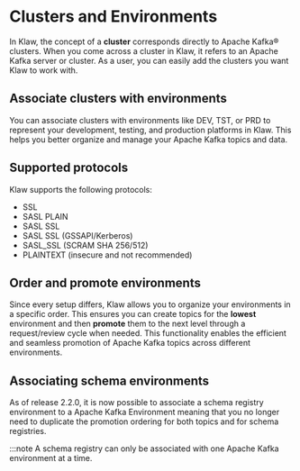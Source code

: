 # Clusters and Environments

In Klaw, the concept of a **cluster** corresponds directly to Apache
Kafka® clusters. When you come across a cluster in Klaw, it refers to an
Apache Kafka server or cluster. As a user, you can easily add the
clusters you want Klaw to work with.

## Associate clusters with environments

You can associate clusters with environments like DEV, TST, or PRD to
represent your development, testing, and production platforms in Klaw.
This helps you better organize and manage your Apache Kafka topics and data.

## Supported protocols

Klaw supports the following protocols:

- SSL
- SASL PLAIN
- SASL SSL
- SASL SSL (GSSAPI/Kerberos)
- SASL_SSL (SCRAM SHA 256/512)
- PLAINTEXT (insecure and not recommended)

## Order and promote environments

Since every setup differs, Klaw allows you to organize your environments
in a specific order. This ensures you can create topics for the
**lowest** environment and then **promote** them to the next level
through a request/review cycle when needed. This functionality enables
the efficient and seamless promotion of Apache Kafka topics across different
environments.

## Associating schema environments

As of release 2.2.0, it is now possible to associate a schema registry
environment to a Apache Kafka Environment meaning that you no longer need to
duplicate the promotion ordering for both topics and for schema
registries.

:::note
A schema registry can only be associated with one Apache Kafka environment at a time.
